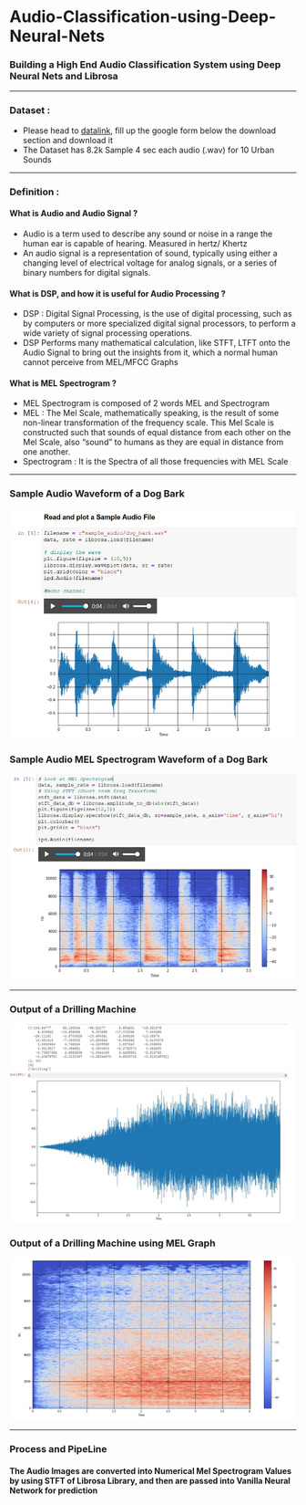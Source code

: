 # Audio-Classification-using-Deep-Neural-Nets
### Building a High End Audio Classification System using Deep Neural Nets and Librosa
- ------------------------------------------------------------------------------------------------------------------------------------------------------------------

### Dataset : 
- Please head to [datalink](https://urbansounddataset.weebly.com/urbansound8k.html), fill up the google form below the download section and download it
- The Dataset has 8.2k Sample 4 sec each audio (.wav) for 10 Urban Sounds
- ------------------------------------------------------------------------------------------------------------------------------------------------------------------

### Definition : 
#### What is Audio and Audio Signal ?
- Audio is a term used to describe any sound or noise in a range the human ear is capable of hearing. Measured in hertz/ Khertz
- An audio signal is a representation of sound, typically using either a changing level of electrical voltage for analog signals, or a series of binary numbers for digital signals.

#### What is DSP, and how it is useful for Audio Processing ?
- DSP : Digital Signal Processing, is the use of digital processing, such as by computers or more specialized digital signal processors, to perform a wide variety of signal processing operations.
- DSP Performs many mathematical calculation, like STFT, LTFT onto the Audio Signal to bring out the insights from it, which a normal human cannot perceive from MEL/MFCC Graphs

#### What is MEL Spectrogram ?
- MEL Spectrogram is composed of 2 words MEL and Spectrogram
- MEL : The Mel Scale, mathematically speaking, is the result of some non-linear transformation of the frequency scale. This Mel Scale is constructed such that sounds of equal distance from each other on the Mel Scale, also “sound” to humans as they are equal in distance from one another.
- Spectrogram : It is the Spectra of all those frequencies with MEL Scale 
- ------------------------------------------------------------------------------------------------------------------------------------------------------------

### Sample Audio Waveform of a Dog Bark
![Sample Audio Waveform of a Dog Bark](sample_images/Wave_Image_sample.jpg)

### Sample Audio MEL Spectrogram Waveform of a Dog Bark
![Sample Audio MEL Spectrogram Waveform of a Dog Bark](sample_images/Wave_Image_mel_sample.jpg)
- ------------------------------------------------------------------------------------------------------------------------------------------------------------------

### Output of a Drilling Machine
![Output of a Drilling Machine](sample_images/output_drill.jpg)

### Output of a Drilling Machine using MEL Graph
![Sample Audio MEL Spectrogram Waveform of a Dog Bark](sample_images/output_drill_mel.jpg)
- -------------------------------------------------------------------------------------------------------------------------------------------------------------------

### Process and PipeLine 
#### The Audio Images are converted into Numerical Mel Spectrogram Values by using STFT of Librosa Library, and then are passed into Vanilla Neural Network for prediction

